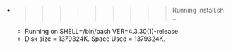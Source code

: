 * >>>>>>>>> Running install.sh ...
  * Running on SHELL=/bin/bash VER=4.3.30(1)-release
  * Disk size = 1379324K. Space Used = 1379324K.
